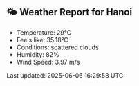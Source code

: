 <!-- WEATHER-START -->
## 🌤 Weather Report for Hanoi

- Temperature: 29°C
- Feels like: 35.18°C
- Conditions: scattered clouds
- Humidity: 82%
- Wind Speed: 3.97 m/s

Last updated: 2025-06-06 16:29:58 UTC
<!-- WEATHER-END -->
